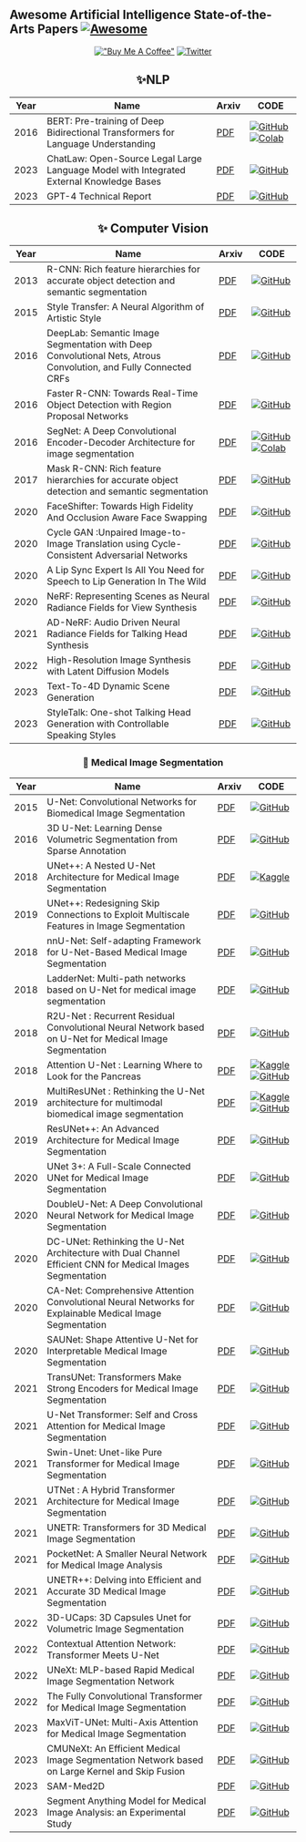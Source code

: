 ## Awesome Artificial Intelligence State-of-the-Arts Papers [![Awesome](https://awesome.re/badge.svg)](https://awesome.re)


<div align="center">

[!["Buy Me A Coffee"](https://www.buymeacoffee.com/assets/img/custom_images/orange_img.png)](https://www.buymeacoffee.com/sabahesaraY)
[![Twitter](https://img.shields.io/twitter/follow/sabahesaraki?style=social)](https://twitter.com/saba_hesaraki)



## ✨NLP

|Year|Name|Arxiv|CODE|
|---|---|---|---|
|2016|BERT: Pre-training of Deep Bidirectional Transformers for Language Understanding|[PDF](https://browse.arxiv.org/pdf/1810.04805v2.pdf)| [![GitHub](https://badges.aleen42.com/src/github.svg)](https://github.com/google-research/bert) [![Colab](https://colab.research.google.com/assets/colab-badge.svg)](https://colab.research.google.com/drive/13ErkLg5FZHIbnUGZRkKlL-9WNCNQPIow)|
|2023|ChatLaw: Open-Source Legal Large Language Model with Integrated External Knowledge Bases|[PDF](https://browse.arxiv.org/pdf/2306.16092v1.pdf)|[![GitHub](https://badges.aleen42.com/src/github.svg)](https://github.com/pku-yuangroup/chatlaw)|
|2023|GPT-4 Technical Report|[PDF](https://arxiv.org/pdf/2303.08774v3.pdf)|[![GitHub](https://badges.aleen42.com/src/github.svg)](https://github.com/openai/evals)|





## ✨ Computer Vision

|Year|Name|Arxiv|CODE|
|---|---|---|---|
|2013|R-CNN: Rich feature hierarchies for accurate object detection and semantic segmentation|[PDF](https://arxiv.org/pdf/1311.2524.pdf)| [![GitHub](https://badges.aleen42.com/src/github.svg)](https://github.com/rbgirshick/rcnn)|
|2015|Style Transfer: A Neural Algorithm of Artistic Style|[PDF](https://arxiv.org/pdf/1508.06576v2.pdf)| [![GitHub](https://badges.aleen42.com/src/github.svg)](https://github.com/jcjohnson/neural-style)|
|2016|DeepLab: Semantic Image Segmentation with Deep Convolutional Nets, Atrous Convolution, and Fully Connected CRFs|[PDF](https://arxiv.org/pdf/1606.00915v2.pdf)| [![GitHub](https://badges.aleen42.com/src/github.svg)](https://github.com/tensorflow/models/tree/master/research/deeplab)|
|2016|Faster R-CNN: Towards Real-Time Object Detection with Region Proposal Networks|[PDF](https://arxiv.org/pdf/1506.01497v3.pdf)| [![GitHub](https://badges.aleen42.com/src/github.svg)](https://github.com/chenyuntc/simple-faster-rcnn-pytorch/blob/367db367834efd8a2bc58ee0023b2b628a0e474d/model/faster_rcnn.py#L22)|
|2016|SegNet: A Deep Convolutional Encoder-Decoder Architecture for image segmentation|[PDF](https://browse.arxiv.org/pdf/1810.04805v2.pdf)| [![GitHub](https://badges.aleen42.com/src/github.svg)](https://github.com/google-research/bert) [![Colab](https://colab.research.google.com/assets/colab-badge.svg)](https://colab.research.google.com/drive/13ErkLg5FZHIbnUGZRkKlL-9WNCNQPIow)|
|2017|Mask R-CNN: Rich feature hierarchies for accurate object detection and semantic segmentation|[PDF](https://arxiv.org/pdf/1703.06870v3.pdf)| [![GitHub](https://badges.aleen42.com/src/github.svg)](https://github.com/tensorflow/models/tree/master/official/vision)|
|2020|FaceShifter: Towards High Fidelity And Occlusion Aware Face Swapping|[PDF](https://arxiv.org/pdf/1912.13457v3.pdf)| [![GitHub](https://badges.aleen42.com/src/github.svg)](https://github.com/maum-ai/faceshifter)|
|2020|Cycle GAN :Unpaired Image-to-Image Translation using Cycle-Consistent Adversarial Networks|[PDF](https://browse.arxiv.org/pdf/2306.16092v1.pdf)|[![GitHub](https://badges.aleen42.com/src/github.svg)](https://github.com/pku-yuangroup/chatlaw)|
|2020|A Lip Sync Expert Is All You Need for Speech to Lip Generation In The Wild|[PDF](https://arxiv.org/pdf/2008.10010v1.pdf)|[![GitHub](https://badges.aleen42.com/src/github.svg)](https://github.com/Rudrabha/Wav2Lip)|
|2020|NeRF: Representing Scenes as Neural Radiance Fields for View Synthesis|[PDF](https://browse.arxiv.org/pdf/2301.11280v1.pdf)| [![GitHub](https://badges.aleen42.com/src/github.svg)]()|
|2021|AD-NeRF: Audio Driven Neural Radiance Fields for Talking Head Synthesis|[PDF](https://arxiv.org/pdf/2103.11078v3.pdf)| [![GitHub](https://badges.aleen42.com/src/github.svg)](https://github.com/YudongGuo/AD-NeRF)|
|2022|High-Resolution Image Synthesis with Latent Diffusion Models|[PDF](https://arxiv.org/pdf/2303.08774v3.pdf)|[![GitHub](https://badges.aleen42.com/src/github.svg)](https://github.com/openai/evals)|
|2023|Text-To-4D Dynamic Scene Generation|[PDF](https://browse.arxiv.org/pdf/2301.11280v1.pdf)| [![GitHub](https://badges.aleen42.com/src/github.svg)]()|
|2023|StyleTalk: One-shot Talking Head Generation with Controllable Speaking Styles|[PDF](https://arxiv.org/pdf/2301.01081.pdf)| [![GitHub](https://badges.aleen42.com/src/github.svg)](https://github.com/fuxivirtualhuman/styletalk)|


### 🧪 Medical Image Segmentation

|Year|Name|Arxiv|CODE|
|---|---|---|---|
|2015|U-Net: Convolutional Networks for Biomedical Image Segmentation|[PDF](https://browse.arxiv.org/pdf/1505.04597v1.pdf)|[![GitHub](https://badges.aleen42.com/src/github.svg)](https://github.com/milesial/Pytorch-UNet)|
|2016|3D U-Net: Learning Dense Volumetric Segmentation from Sparse Annotation|[PDF](https://browse.arxiv.org/pdf/1606.06650.pdf)|[![GitHub](https://badges.aleen42.com/src/github.svg)](https://github.com/wolny/pytorch-3dunet)|
|2018|UNet++: A Nested U-Net Architecture for Medical Image Segmentation|[PDF](https://browse.arxiv.org/pdf/1807.10165v1.pdf)|[![Kaggle](https://kaggle.com/static/images/open-in-kaggle.svg)](https://www.kaggle.com/code/abdualimov/unet-a-nested-u-net-tensorflow-architecture)|[![GitHub](https://github.com/MrGiovanni/UNetPlusPlus)|
|2019|UNet++: Redesigning Skip Connections to Exploit Multiscale Features in Image Segmentation|[PDF](https://browse.arxiv.org/pdf/1912.05074v2.pdf)|[![GitHub](https://badges.aleen42.com/src/github.svg)](https://github.com/MrGiovanni/UNetPlusPlus)|
|2018|nnU-Net: Self-adapting Framework for U-Net-Based Medical Image Segmentation|[PDF](https://browse.arxiv.org/pdf/1809.10486v1.pdf)| [![GitHub](https://badges.aleen42.com/src/github.svg)](https://github.com/MIC-DKFZ/nnunet)|
|2018|LadderNet: Multi-path networks based on U-Net for medical image segmentation|[PDF](https://browse.arxiv.org/pdf/1810.07810v4.pdf)|[![GitHub](https://badges.aleen42.com/src/github.svg)](https://github.com/juntang-zhuang/LadderNet)|
|2018|R2U-Net : Recurrent Residual Convolutional Neural Network based on U-Net for Medical Image Segmentation|[PDF](https://arxiv.org/ftp/arxiv/papers/1802/1802.06955.pdf)|[![GitHub](https://badges.aleen42.com/src/github.svg)](https://github.com/LeeJunHyun/Image_Segmentation#r2u-net)|
|2018|Attention U-Net : Learning Where to Look for the Pancreas|[PDF](https://arxiv.org/pdf/1804.03999.pdf)|[![Kaggle](https://kaggle.com/static/images/open-in-kaggle.svg)](https://www.kaggle.com/code/firqaaa/attention-unet-for-pneumothorax-segmentation) [![GitHub](https://badges.aleen42.com/src/github.svg)](https://github.com/ozan-oktay/Attention-Gated-Networks)|
|2019|MultiResUNet : Rethinking the U-Net architecture for multimodal biomedical image segmentation|[PDF](https://arxiv.org/pdf/1902.04049.pdf)|[![Kaggle](https://kaggle.com/static/images/open-in-kaggle.svg)](https://www.kaggle.com/code/skorpion21/multiresunet) [![GitHub](https://badges.aleen42.com/src/github.svg)](https://github.com/nibtehaz/MultiResUNet)|
|2019|ResUNet++: An Advanced Architecture for Medical Image Segmentation|[PDF](https://browse.arxiv.org/pdf/1911.07067v1.pdf)|[![GitHub](https://badges.aleen42.com/src/github.svg)](https://github.com/DebeshJha/ResUNetplusplus)|
|2020|UNet 3+: A Full-Scale Connected UNet for Medical Image Segmentation|[PDF](https://browse.arxiv.org/pdf/2004.08790v1.pdf)|[![GitHub](https://badges.aleen42.com/src/github.svg)](https://github.com/ZJUGiveLab/UNet-Version)|
|2020|DoubleU-Net: A Deep Convolutional Neural Network for Medical Image Segmentation|[PDF](https://browse.arxiv.org/pdf/2006.04868v2.pdf)|[![GitHub](https://badges.aleen42.com/src/github.svg)](https://github.com/DebeshJha/2020-CBMS-DoubleU-Net)|
|2020|DC-UNet: Rethinking the U-Net Architecture with Dual Channel Efficient CNN for Medical Images Segmentation|[PDF](https://browse.arxiv.org/pdf/2006.00414v1.pdf)|[![GitHub](https://badges.aleen42.com/src/github.svg)](https://github.com/AngeLouCN/DC-UNet)|
|2020|CA-Net: Comprehensive Attention Convolutional Neural Networks for Explainable Medical Image Segmentation |[PDF](https://browse.arxiv.org/pdf/2009.10549v2.pdf)|[![GitHub](https://badges.aleen42.com/src/github.svg)](https://github.com/HiLab-git/CA-Net)|
|2020|SAUNet: Shape Attentive U-Net for Interpretable Medical Image Segmentation|[PDF](https://browse.arxiv.org/pdf/2001.07645v3.pdf)|[![GitHub](https://badges.aleen42.com/src/github.svg)](https://github.com/sunjesse/shape-attentive-unet)|
|2021|TransUNet: Transformers Make Strong Encoders for Medical Image Segmentation|[PDF](https://browse.arxiv.org/pdf/2102.04306v1.pdf)|[![GitHub](https://badges.aleen42.com/src/github.svg)](https://github.com/Beckschen/TransUNet)|
|2021|U-Net Transformer: Self and Cross Attention for Medical Image Segmentation|[PDF](https://browse.arxiv.org/pdf/2103.06104v2.pdf)|[![GitHub](https://badges.aleen42.com/src/github.svg)](https://github.com/HXLH50K/U-Net-Transformer)|
|2021|Swin-Unet: Unet-like Pure Transformer for Medical Image Segmentation|[PDF](https://browse.arxiv.org/pdf/2105.05537v1.pdf)|[![GitHub](https://badges.aleen42.com/src/github.svg)](https://github.com/HuCaoFighting/Swin-Unet)|
|2021|UTNet : A Hybrid Transformer Architecture for Medical Image Segmentation|[PDF](https://arxiv.org/pdf/2107.00781.pdf)|[![GitHub](https://badges.aleen42.com/src/github.svg)](https://github.com/yhygao/UTNet)|
|2021|UNETR: Transformers for 3D Medical Image Segmentation|[PDF](https://browse.arxiv.org/pdf/2103.10504v3.pdf)|[![GitHub](https://badges.aleen42.com/src/github.svg)](https://github.com/Project-MONAI/research-contributions/tree/main/UNETR/BTCV)|
|2021|PocketNet: A Smaller Neural Network for Medical Image Analysis|[PDF](https://browse.arxiv.org/pdf/2104.10745v4.pdf)|[![GitHub](https://badges.aleen42.com/src/github.svg)](https://github.com/aecelaya/MIST)|
|2021|UNETR++: Delving into Efficient and Accurate 3D Medical Image Segmentation|[PDF](https://browse.arxiv.org/pdf/2212.04497v2.pdf)|[![GitHub](https://badges.aleen42.com/src/github.svg)](https://github.com/amshaker/unetr_plus_plus)|
|2022|3D-UCaps: 3D Capsules Unet for Volumetric Image Segmentation|[PDF](https://browse.arxiv.org/pdf/2203.08965v1.pdf)|[![GitHub](https://badges.aleen42.com/src/github.svg)](https://github.com/vinairesearch/3d-ucaps)|
|2022|Contextual Attention Network: Transformer Meets U-Net|[PDF](https://browse.arxiv.org/pdf/2203.01932v2.pdf)|[![GitHub](https://badges.aleen42.com/src/github.svg)](https://github.com/rezazad68/tmunet)|
|2022|UNeXt: MLP-based Rapid Medical Image Segmentation Network|[PDF](https://browse.arxiv.org/pdf/2203.04967v1.pdf)|[![GitHub](https://badges.aleen42.com/src/github.svg)](https://github.com/jeya-maria-jose/unext-pytorch)|
|2022|The Fully Convolutional Transformer for Medical Image Segmentation|[PDF](https://browse.arxiv.org/pdf/2206.00566v2.pdf)|[![GitHub](https://badges.aleen42.com/src/github.svg)](https://github.com/thanos-db/fullyconvolutionaltransformer)|
|2023|MaxViT-UNet: Multi-Axis Attention for Medical Image Segmentation|[PDF](https://browse.arxiv.org/pdf/2305.08396v4.pdf)|[![GitHub](https://badges.aleen42.com/src/github.svg)](https://github.com/prlab21/maxvit-unet)|
|2023|CMUNeXt: An Efficient Medical Image Segmentation Network based on Large Kernel and Skip Fusion|[PDF](https://browse.arxiv.org/pdf/2308.01239v2.pdf)|[![GitHub](https://badges.aleen42.com/src/github.svg)](https://github.com/FengheTan9/Medical-Image-Segmentation-Benchmarks)|
|2023|SAM-Med2D|[PDF](https://browse.arxiv.org/pdf/2308.16184v1.pdf)|[![GitHub](https://badges.aleen42.com/src/github.svg)](https://github.com/OpenGVLab/SAM-Med2D)|
|2023|Segment Anything Model for Medical Image Analysis: an Experimental Study|[PDF](https://browse.arxiv.org/pdf/2304.10517v3.pdf)|[![GitHub](https://badges.aleen42.com/src/github.svg)](https://github.com/mazurowski-lab/segment-anything-medical-evaluation)|







</div>

